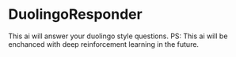 # DuolingoResponder
This ai will answer your duolingo style questions. PS: This ai will be enchanced with deep reinforcement learning in the future.
